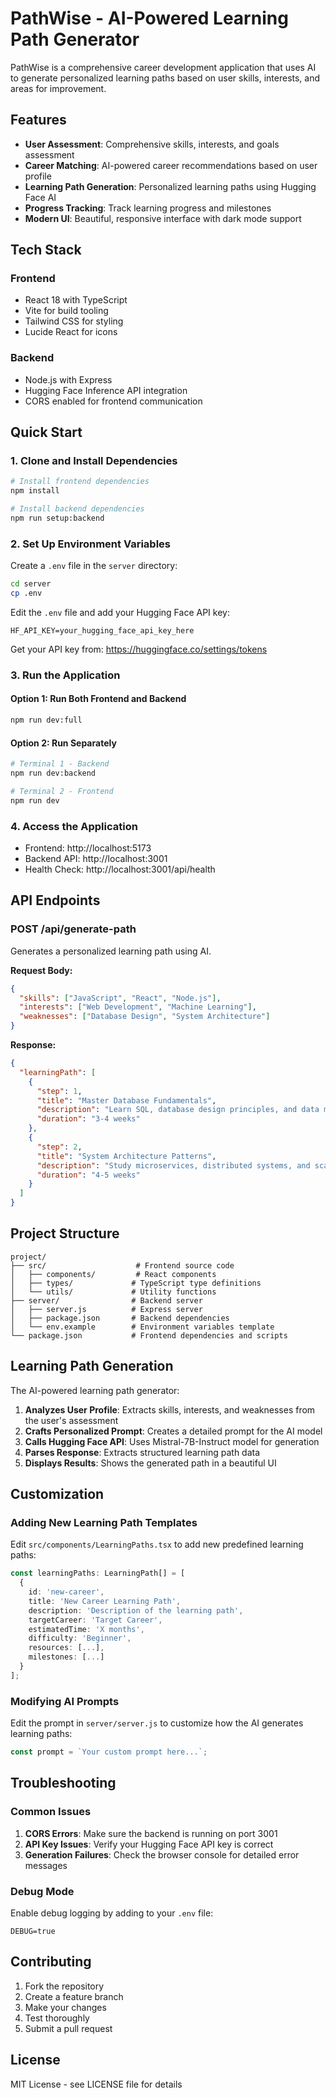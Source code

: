 # PathWise - AI-Powered Learning Path Generator

PathWise is a comprehensive career development application that uses AI to generate personalized learning paths based on user skills, interests, and areas for improvement.

## Features

- **User Assessment**: Comprehensive skills, interests, and goals assessment
- **Career Matching**: AI-powered career recommendations based on user profile
- **Learning Path Generation**: Personalized learning paths using Hugging Face AI
- **Progress Tracking**: Track learning progress and milestones
- **Modern UI**: Beautiful, responsive interface with dark mode support

## Tech Stack

### Frontend
- React 18 with TypeScript
- Vite for build tooling
- Tailwind CSS for styling
- Lucide React for icons

### Backend
- Node.js with Express
- Hugging Face Inference API integration
- CORS enabled for frontend communication

## Quick Start

### 1. Clone and Install Dependencies

```bash
# Install frontend dependencies
npm install

# Install backend dependencies
npm run setup:backend
```

### 2. Set Up Environment Variables

Create a `.env` file in the `server` directory:

```bash
cd server
cp .env
```

Edit the `.env` file and add your Hugging Face API key:

```
HF_API_KEY=your_hugging_face_api_key_here
```

Get your API key from: https://huggingface.co/settings/tokens

### 3. Run the Application

#### Option 1: Run Both Frontend and Backend
```bash
npm run dev:full
```

#### Option 2: Run Separately
```bash
# Terminal 1 - Backend
npm run dev:backend

# Terminal 2 - Frontend
npm run dev
```

### 4. Access the Application

- Frontend: http://localhost:5173
- Backend API: http://localhost:3001
- Health Check: http://localhost:3001/api/health

## API Endpoints

### POST /api/generate-path

Generates a personalized learning path using AI.

**Request Body:**
```json
{
  "skills": ["JavaScript", "React", "Node.js"],
  "interests": ["Web Development", "Machine Learning"],
  "weaknesses": ["Database Design", "System Architecture"]
}
```

**Response:**
```json
{
  "learningPath": [
    {
      "step": 1,
      "title": "Master Database Fundamentals",
      "description": "Learn SQL, database design principles, and data modeling",
      "duration": "3-4 weeks"
    },
    {
      "step": 2,
      "title": "System Architecture Patterns",
      "description": "Study microservices, distributed systems, and scalability",
      "duration": "4-5 weeks"
    }
  ]
}
```

## Project Structure

```
project/
├── src/                    # Frontend source code
│   ├── components/         # React components
│   ├── types/             # TypeScript type definitions
│   └── utils/             # Utility functions
├── server/                # Backend server
│   ├── server.js          # Express server
│   ├── package.json       # Backend dependencies
│   └── env.example        # Environment variables template
└── package.json           # Frontend dependencies and scripts
```

## Learning Path Generation

The AI-powered learning path generator:

1. **Analyzes User Profile**: Extracts skills, interests, and weaknesses from the user's assessment
2. **Crafts Personalized Prompt**: Creates a detailed prompt for the AI model
3. **Calls Hugging Face API**: Uses Mistral-7B-Instruct model for generation
4. **Parses Response**: Extracts structured learning path data
5. **Displays Results**: Shows the generated path in a beautiful UI

## Customization

### Adding New Learning Path Templates

Edit `src/components/LearningPaths.tsx` to add new predefined learning paths:

```typescript
const learningPaths: LearningPath[] = [
  {
    id: 'new-career',
    title: 'New Career Learning Path',
    description: 'Description of the learning path',
    targetCareer: 'Target Career',
    estimatedTime: 'X months',
    difficulty: 'Beginner',
    resources: [...],
    milestones: [...]
  }
];
```

### Modifying AI Prompts

Edit the prompt in `server/server.js` to customize how the AI generates learning paths:

```javascript
const prompt = `Your custom prompt here...`;
```

## Troubleshooting

### Common Issues

1. **CORS Errors**: Make sure the backend is running on port 3001
2. **API Key Issues**: Verify your Hugging Face API key is correct
3. **Generation Failures**: Check the browser console for detailed error messages

### Debug Mode

Enable debug logging by adding to your `.env` file:
```
DEBUG=true
```

## Contributing

1. Fork the repository
2. Create a feature branch
3. Make your changes
4. Test thoroughly
5. Submit a pull request

## License

MIT License - see LICENSE file for details

